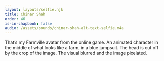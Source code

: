 ```yaml
---
layout: layouts/selfie.njk
title: Chinar Shah
order: 46
is-in-chapbook: false
audio: /assets/sounds/chinar-shah-alt-text-selfie.m4a
---
```


That’s my Farmville avatar from the online game. An animated character in the middle of what looks like a farm, in a blue jumpsuit. The head is cut off by the crop of the image. The visual blurred and the image pixelated.
